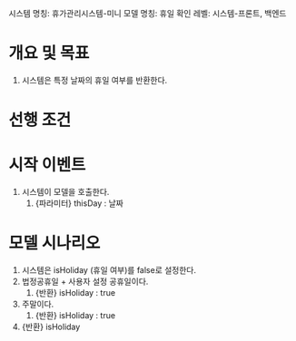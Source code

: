 시스템 명칭: 휴가관리시스템-미니
모델 명칭:  휴일 확인
레벨: 시스템-프론트, 백엔드

# 개요 및 목표
1. 시스템은 특정 날짜의 휴일 여부를 반환한다.

# 선행 조건

# 시작 이벤트
1. 시스템이 모델을 호출한다.
	1. {파라미터} thisDay : 날짜

# 모델 시나리오
1. 시스템은 isHoliday (휴일 여부)를 false로 설정한다.
2. 법정공휴일 + 사용자 설정 공휴일이다.
	1. {반환} isHoliday : true
3. 주말이다.
	1. {반환} isHoliday : true
4. {반환} isHoliday